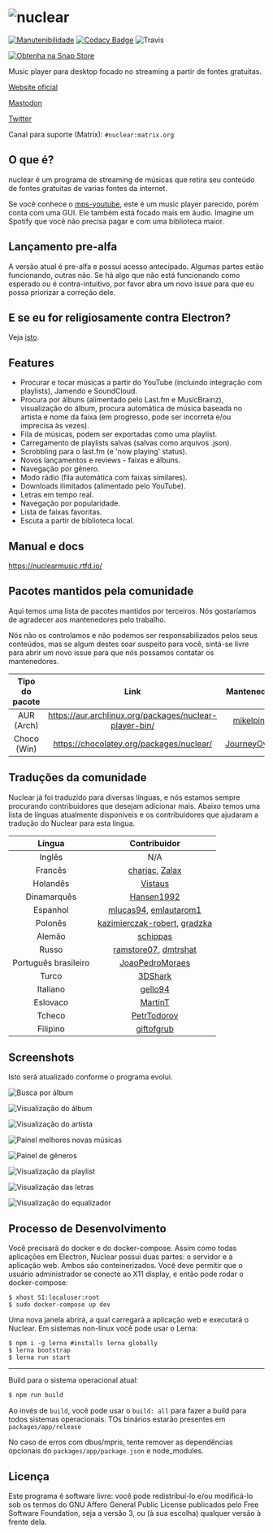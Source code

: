 # ![nuclear](https://i.imgur.com/oT1006i.png)

[![Manutenibilidade](https://api.codeclimate.com/v1/badges/a15c4888a63c900f6cc1/maintainability)](https://codeclimate.com/github/nukeop/nuclear/maintainability) [![Codacy Badge](https://api.codacy.com/project/badge/Grade/30750586202742279fa8958a12e519ed)](https://www.codacy.com/app/nukeop/nuclear?utm_source=github.com&amp;utm_medium=referral&amp;utm_content=nukeop/nuclear&amp;utm_campaign=Badge_Grade) ![Travis](https://api.travis-ci.org/nukeop/nuclear.svg?branch=master)

[![Obtenha na Snap Store](https://snapcraft.io/static/images/badges/en/snap-store-black.svg)](https://snapcraft.io/nuclear)

Music player para desktop focado no streaming a partir de fontes gratuitas.

[Website oficial](https://nuclear.js.org)

[Mastodon](https://mstdn.io/@nuclear)

[Twitter](https://twitter.com/nuclear_player)

Canal para suporte (Matrix): `#nuclear:matrix.org`

## O que é?
nuclear é um programa de streaming de músicas que retira seu conteúdo de fontes gratuitas de varias fontes da internet.

Se você conhece o [mps-youtube](https://github.com/mps-youtube/mps-youtube), este é um music player parecido, porém conta com uma GUI.
Ele também está focado mais em áudio. Imagine um Spotify que você não precisa pagar e com uma biblioteca maior.

## Lançamento pre-alfa
A versão atual é pre-alfa e possui acesso antecipado. Algumas partes estão funcionando, outras não. Se há algo que não está funcionando como esperado ou é contra-intuitivo, por favor abra um  novo issue para que eu possa priorizar a correção dele.

## E se eu for religiosamente contra Electron?
Veja [isto](electron-ptbr.md).

## Features

- Procurar e tocar músicas a partir do YouTube (incluindo integração com playlists), Jamendo e SoundCloud.
- Procura por álbuns (alimentado pelo Last.fm e MusicBrainz), visualização do álbum, procura automática de música baseada no artista e nome da faixa (em progresso, pode ser incorreta e/ou imprecisa às vezes).
- Fila de músicas, podem ser exportadas como uma playlist.
- Carregamento de playlists salvas (salvas como arquivos .json).
- Scrobbling para o last.fm (e 'now playing' status).
- Novos lançamentos e reviews - faixas e álbuns.
- Navegação por gênero.
- Modo rádio (fila automática com faixas similares).
- Downloads ilimitados (alimentado pelo YouTube).
- Letras em tempo real.
- Navegação por popularidade.
- Lista de faixas favoritas.
- Escuta a partir de biblioteca local.

## Manual e docs
https://nuclearmusic.rtfd.io/

## Pacotes mantidos pela comunidade

Aqui temos uma lista de pacotes mantidos por terceiros. Nós gostaríamos de agradecer aos mantenedores pelo trabalho.

Nós não os controlamos e não podemos ser responsabilizados pelos seus conteúdos, mas se algum destes soar suspeito para você, sintá-se livre para abrir um novo issue para que nós possamos contatar os mantenedores.

| Tipo do pacote | Link                                                   | Mantenedor                                    |
|:--------------:|:------------------------------------------------------:|:---------------------------------------------:|
| AUR (Arch)     | https://aur.archlinux.org/packages/nuclear-player-bin/ | [mikelpint](https://github.com/mikelpint)     |
| Choco (Win)    | https://chocolatey.org/packages/nuclear/               | [JourneyOver](https://github.com/JourneyOver) |

## Traduções da comunidade
Nuclear já foi traduzido para diversas línguas, e nós estamos sempre procurando contribuidores que desejam adicionar mais. Abaixo temos uma lista de línguas atualmente disponíveis e os contribuidores que ajudaram a tradução do Nuclear para esta língua.

| Língua               | Contribuidor                                                                                         |
|:--------------------:|:----------------------------------------------------------------------------------------------------:|
| Inglês               | N/A                                                                                                  |
| Francês              | [charjac](https://github.com/charjac), [Zalax](https://github.com/Zalaxx)                            |
| Holandês             | [Vistaus](https://github.com/Vistaus)                                                                |
| Dinamarquês          | [Hansen1992](https://github.com/Hansen1992)                                                          |
| Espanhol             | [mlucas94](https://github.com/mlucas94), [emlautarom1](https://github.com/emlautarom1)               |                                              |
| Polonês              | [kazimierczak-robert](https://github.com/kazimierczak-robert), [gradzka](https://github.com/gradzka) |
| Alemão               | [schippas](https://github.com/schippas)                                                              |
| Russo                | [ramstore07](https://github.com/ramstore07), [dmtrshat](https://github.com/dmtrshat)                 |
| Português brasileiro | [JoaoPedroMoraes](https://github.com/JoaoPedroMoraes)                                                |
| Turco                | [3DShark](https://github.com/3DShark)                                                                |
| Italiano             | [gello94](https://github.com/gello94)                                                                |
| Eslovaco             | [MartinT](https://github.com/MartinTuroci)                                                           |
| Tcheco               | [PetrTodorov](https://github.com/PetrTodorov)                                                        |
| Filipino             | [giftofgrub](https://github.com/giftofgrub)                                                          |

## Screenshots
Isto será atualizado conforme o programa evolui.

![Busca por álbum](https://i.imgur.com/idFVnAF.png)

![Visualização do álbum](https://i.imgur.com/Kvzo3q7.png)

![Visualização do artista](https://i.imgur.com/imBLYl3.png)

![Painel melhores novas músicas](https://i.imgur.com/bMDrR4M.png)

![Painel de gêneros](https://i.imgur.com/g0aCmKx.png)

![Visualização da playlist](https://i.imgur.com/2VMXHDC.png)

![Visualização das letras](https://i.imgur.com/7e3DJKJ.png)

![Visualização do equalizador](https://i.imgur.com/WreRL0w.png)

## Processo de Desenvolvimento
Você precisará do docker e do docker-compose.
Assim como todas aplicações em Electron, Nuclear possui duas partes: o servidor e a aplicação web. Ambos são conteinerizados. Você deve permitir que o usuário administrador se conecte ao X11 display, e então pode rodar o docker-compose:

```shell
$ xhost SI:localuser:root
$ sudo docker-compose up dev
```

Uma nova janela abrirá, a qual carregará a aplicação web e executará o Nuclear.
Em sistemas non-linux você pode usar o Lerna:
```shell
$ npm i -g lerna #installs lerna globally
$ lerna bootstrap
$ lerna run start
```

---
Build para o sistema operacional atual:
```bash
$ npm run build
```

Ao invés de `build`, você pode usar o `build: all` para fazer a build para todos sistemas operacionais. TOs binários estarão presentes em `packages/app/release`

No caso de erros com dbus/mpris, tente remover as dependências opcionais do `packages/app/package.json` e node_modules.

## Licença

Este programa é software livre: você pode redistribuí-lo e/ou modificá-lo sob os termos do GNU Affero General Public License publicados pelo Free Software Foundation, seja a versão 3, ou (à sua escolha) qualquer versão à frente dela.
